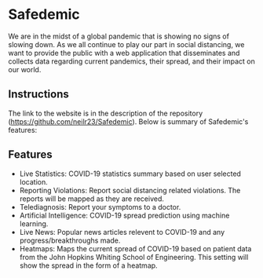 # Safedemic

We are in the midst of a global pandemic that is showing no signs of slowing down. As we all continue to play our part in social distancing, we want to provide the public with a web application that disseminates and collects data regarding current pandemics, their spread, and their impact on our world.

## Instructions

The link to the website is in the description of the repository (https://github.com/neilr23/Safedemic). Below is summary of Safedemic's features:

## Features

- Live Statistics: COVID-19 statistics summary based on user selected location.
- Reporting Violations: Report social distancing related violations. The reports will be mapped as they are received.
- Telediagnosis: Report your symptoms to a doctor.
- Artificial Intelligence: COVID-19 spread prediction using machine learning. 
- Live News: Popular news articles relevent to COVID-19 and any progress/breakthroughs made.
- Heatmaps: Maps the current spread of COVID-19 based on patient data from the John Hopkins Whiting School of Engineering. This setting will show the spread in the form of a heatmap.
